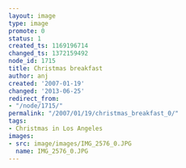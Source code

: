 ```yaml
---
layout: image
type: image
promote: 0
status: 1
created_ts: 1169196714
changed_ts: 1372159492
node_id: 1715
title: Christmas breakfast
author: anj
created: '2007-01-19'
changed: '2013-06-25'
redirect_from:
- "/node/1715/"
permalink: "/2007/01/19/christmas_breakfast_0/"
tags:
- Christmas in Los Angeles
images:
- src: image/images/IMG_2576_0.JPG
  name: IMG_2576_0.JPG
---
```


